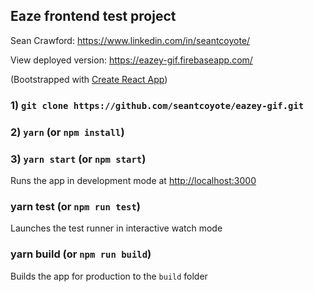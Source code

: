 ## Eaze frontend test project

Sean Crawford: https://www.linkedin.com/in/seantcoyote/

View deployed version: https://eazey-gif.firebaseapp.com/

(Bootstrapped with [Create React App](https://github.com/facebookincubator/create-react-app))

### 1) `git clone https://github.com/seantcoyote/eazey-gif.git`
### 2) `yarn` (or `npm install`)
### 3) `yarn start` (or `npm start`)
Runs the app in development mode at [http://localhost:3000](http://localhost:3000)

### yarn test (or `npm run test`)
Launches the test runner in interactive watch mode

### yarn build (or `npm run build`)
Builds the app for production to the `build` folder

